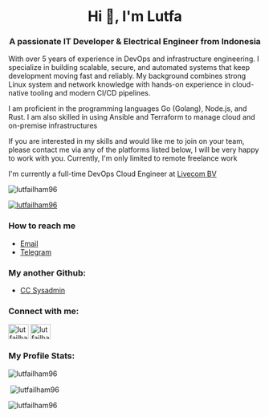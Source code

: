 <h1 align="center">Hi 👋, I'm Lutfa</h1>
<h3 align="center">A passionate IT Developer & Electrical Engineer from Indonesia</h3>
<p> With over 5 years of experience in DevOps and infrastructure engineering. I specialize in building scalable, secure, and automated systems that keep development moving fast and reliably. My background combines strong Linux system and network knowledge with hands-on experience in cloud-native tooling and modern CI/CD pipelines.
</p>
<p>
I am proficient in the programming languages Go (Golang), Node.js, and Rust. I am also skilled in using Ansible and Terraform to manage cloud and on-premise infrastructures</p>
<p>If you are interested in my skills and would like me to join on your team, please contact me via any of the platforms listed below, I will be very happy to work with you. Currently, I'm only limited to remote freelance work
</p>
<p> I'm currently a full-time DevOps Cloud Engineer at <a href="https://www.livecom.com">Livecom BV</a> </p>

<p align="left"> <img src="https://komarev.com/ghpvc/?username=lutfailham96&label=Profile%20views&color=0e75b6&style=flat" alt="lutfailham96" /> </p>

<p align="left"><a href="https://github.com/ryo-ma/github-profile-trophy"><img src="https://github-profile-trophy.vercel.app/?username=lutfailham96&column=7" alt="lutfailham96" /></a></p>

<h3 align="left">How to reach me</h3>

- <a href="mailto:lutfailham96@gmail.com">Email</a>
- <a href="https://t.me/lutfailham">Telegram</a>

<h3 align="left">My another Github:</h3>

- <a href="https://github.com/ccsysadmin" target="_blank">CC Sysadmin</a>
<h3 align="left">Connect with me:</h3>
<p align="left">
<a href="https://fb.com/lutfailham" target="_blank"><img align="center" src="https://raw.githubusercontent.com/rahuldkjain/github-profile-readme-generator/master/src/images/icons/Social/facebook.svg" alt="lutfailham" height="30" width="40" /></a>
<a href="https://www.linkedin.com/in/lutfailham/" target="_blank"><img align="center" src="https://upload.wikimedia.org/wikipedia/commons/8/81/LinkedIn_icon.svg" alt="lutfailham" height="30" width="40" /></a>
</p>

<h3 align="left">My Profile Stats:</h3>
<p><img align="center" src="https://github-readme-stats.vercel.app/api/top-langs?username=lutfailham96&show_icons=true&locale=en&hide=blade,css,scss,html,sass,dockerfile,roff,vue&langs_count=8&layout=compact" alt="lutfailham96" /></p>
<p>&nbsp;<img align="center" src="https://github-readme-stats.vercel.app/api?username=lutfailham96&show_icons=true&locale=en" alt="lutfailham96" /></p>
<p><img align="center" src="https://github-readme-streak-stats.herokuapp.com/?user=lutfailham96&" alt="lutfailham96" /></p>
